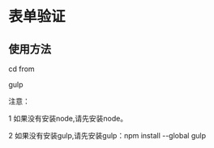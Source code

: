 # 表单验证

## 使用方法

cd from

gulp

注意：

1 如果没有安装node,请先安装node。

2 如果没有安装gulp,请先安装gulp：npm install --global gulp
